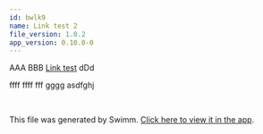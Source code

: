 ```yaml
---
id: bwlk9
name: Link test 2
file_version: 1.0.2
app_version: 0.10.0-0
---
```


AAA BBB [Link test](link-test.9xnjn.sw.md) dDd

ffff ffff fff gggg asdfghj

<br/>

This file was generated by Swimm. [Click here to view it in the app](http://localhost:5001/repos/ls4DA2fLasmQuEbT4ipw/docs/bwlk9).